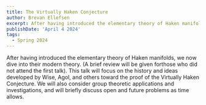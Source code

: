 ```yaml
---
title: The Virtually Haken Conjecture
author: Brevan Ellefsen
excerpt: After having introduced the elementary theory of Haken manifolds, we now dive into their modern theory. (A brief review will be given forthose who did not attend the first talk). This talk will focus on the history and ideas developed by Wise, Agol, and others toward the proof of the Virtually Haken Conjecture. We will also consider group theoretic applications and investigations, and will briefly discuss open and future problems as time allows.
publishDate: 'April 4 2024'
tags:
  - Spring 2024
---
```


After having introduced the elementary theory of Haken manifolds, we now dive into their modern theory. (A brief review will be given forthose who did not attend the first talk). This talk will focus on the history and ideas developed by Wise, Agol, and others toward the proof of the Virtually Haken Conjecture. We will also consider group theoretic applications and investigations, and will briefly discuss open and future problems as time allows.